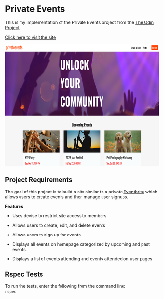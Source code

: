 # Private Events

This is my implementation of the Private Events project from the [The Odin Project](https://www.theodinproject.com/lessons/ruby-on-rails-private-events).

[Click here to visit the site](https://privateevents.up.railway.app/)

<img src="privateevents.png" alt="private events homepage" width=auto height="400px"/><br>

## Project Requirements

The goal of this project is to build a site similar to a private [Eventbrite](https://www.eventbrite.com/) which allows users to create events and then manage user signups.

**Features**

- Uses devise to restrict site access to members

- Allows users to create, edit, and delete events

- Allows users to sign up for events

- Displays all events on homepage categorized by upcoming and past events

- Displays a list of events attending and events attended on user pages

## Rspec Tests

To run the tests, enter the following from the command line:  
`rspec`
